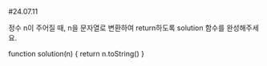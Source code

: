 #24.07.11

정수 n이 주어질 때, n을 문자열로 변환하여 return하도록 solution 함수를 완성해주세요.



function solution(n) {
    return n.toString()
}